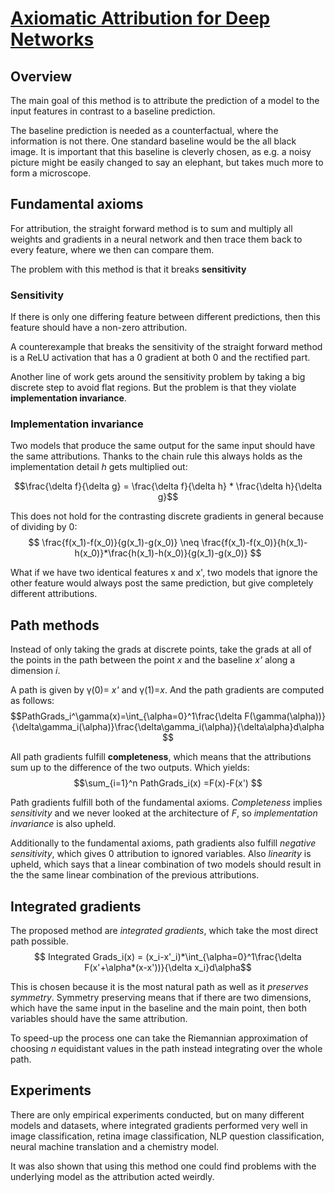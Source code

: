 # [Axiomatic Attribution for Deep Networks](http://proceedings.mlr.press/v70/sundararajan17a.html)
## Overview
The main goal of this method is to attribute the prediction of a model to the input features in contrast to a baseline prediction.

The baseline prediction is needed as a counterfactual, where the information is not there. One standard baseline would be the all black image. It is important that this baseline is cleverly chosen, as e.g. a noisy picture might be easily changed to say an elephant, but takes much more to form a microscope.

## Fundamental axioms
For attribution, the straight forward method is to sum and multiply all weights and gradients in a neural network and then trace them back to every feature, where we then can compare them.

The problem with this method is that it breaks **sensitivity**

### Sensitivity
If there is only one differing feature between different predictions, then this feature should have a non-zero attribution.

A counterexample that breaks the sensitivity of the straight forward method is a ReLU activation that has a 0 gradient at both 0 and the rectified part.

Another line of work gets around the sensitivity problem by taking a big discrete step to avoid flat regions. But the problem is that they violate **implementation invariance**.

### Implementation invariance
Two models that produce the same output for the same input should have the same attributions. Thanks to the chain rule this always holds as the implementation detail *h* gets multiplied out:

$$\frac{\delta f}{\delta g} = \frac{\delta f}{\delta h} * \frac{\delta h}{\delta g}$$

This does not hold for the contrasting discrete gradients in general because of dividing by 0:
$$ \frac{f(x_1)-f(x_0)}{g(x_1)-g(x_0)} \neq \frac{f(x_1)-f(x_0)}{h(x_1)-h(x_0)}*\frac{h(x_1)-h(x_0)}{g(x_1)-g(x_0)} $$

What if we have two identical features x and x', two models that ignore the other feature would always post the same prediction, but give completely different attributions.

## Path methods
Instead of only taking the grads at discrete points, take the grads at all of the points in the path between the point *x* and the baseline *x'* along a dimension *i*. 

A path is given by &gamma;(0)= *x'* and &gamma;(1)=*x*. And the path gradients are computed as follows:
$$PathGrads_i^\gamma(x)=\int_{\alpha=0}^1\frac{\delta F(\gamma(\alpha))}{\delta\gamma_i(\alpha)}\frac{\delta\gamma_i(\alpha)}{\delta\alpha}d\alpha $$

All path gradients fulfill **completeness**, which means that the attributions sum up to the difference of the two outputs. Which yields:
$$\sum_{i=1}^n PathGrads_i(x) =F(x)-F(x') $$

Path gradients fulfill both of the fundamental axioms. *Completeness* implies *sensitivity* and we never looked at the architecture of *F*, so *implementation invariance* is also upheld.

Additionally to the fundamental axioms, path gradients also fulfill *negative sensitivity*, which gives 0 attribution to ignored variables. Also *linearity* is upheld, which says that a linear combination of two models should result in the the same linear combination of the previous attributions.

## Integrated gradients
The proposed method are *integrated gradients*, which take the most direct path possible.
$$ Integrated Grads_i(x) = (x_i-x'_i)*\int_{\alpha=0}^1\frac{\delta F(x'+\alpha*(x-x'))}{\delta x_i}d\alpha$$

This is chosen because it is the most natural path as well as it *preserves symmetry*. Symmetry preserving means that if there are two dimensions, which have the same input in the baseline and the main point, then both variables should have the same attribution.

To speed-up the process one can take the Riemannian approximation of choosing *n* equidistant values in the path instead integrating over the whole path.
## Experiments
There are only empirical experiments conducted, but on many different models and datasets, where integrated gradients performed very well in image classification, retina image classification, NLP question classification, neural machine translation and a chemistry model.

It was also shown that using this method one could find problems with the underlying model as the attribution acted weirdly.